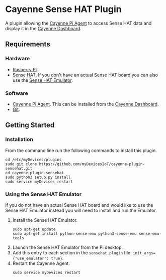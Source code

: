 # Cayenne Sense HAT Plugin
A plugin allowing the [Cayenne Pi Agent](https://github.com/myDevicesIoT/Cayenne-Agent) to access Sense HAT data and display it in the [Cayenne Dashboard](https://cayenne.mydevices.com).

## Requirements
### Hardware
* [Rasberry Pi](https://www.raspberrypi.org).
* [Sense HAT](https://www.raspberrypi.org/products/sense-hat/). If you don't have an actual Sense HAT board you can also use the [Sense HAT Emulator](https://sense-emu.readthedocs.io/en/v1.1/).

### Software
* [Cayenne Pi Agent](https://github.com/myDevicesIoT/Cayenne-Agent). This can be installed from the [Cayenne Dashboard](https://cayenne.mydevices.com).
* [Git](https://git-scm.com/).

## Getting Started
### Installation
From the command line run the following commands to install this plugin.
```
cd /etc/myDevices/plugins
sudo git clone https://github.com/myDevicesIoT/cayenne-plugin-sensehat.git
cd cayenne-plugin-sensehat
sudo python3 setup.py install
sudo service myDevices restart
```

### Using the Sense HAT Emulator
If you do not have an actual Sense HAT board and would like to use the Sense HAT Emulator instead you will need to install and run the Emulator.
1. Install the Sense HAT Emulator.
   ```
   sudo apt-get update
   sudo apt-get install python-sense-emu python3-sense-emu sense-emu-tools
   ```
2. Launch the Sense HAT Emulator from the Pi desktop.
3. Add this entry to each section in the `sensehat.plugin` file: `init_args={"use_emulator": true}`.
4. Restart the Cayenne Agent.
   ```
   sudo service myDevices restart
   ```
